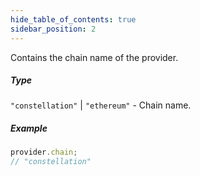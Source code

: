 ```yaml
---
hide_table_of_contents: true
sidebar_position: 2
---
```


<head>
  <meta
    name="description"
    content="Contains the chain name of the provider."
  />
</head>

<intro-end />

Contains the chain name of the provider.

##### Type

`"constellation"` | `"ethereum"` - Chain name.

##### Example

```typescript title="TypeScript"
provider.chain;
// "constellation"
```
